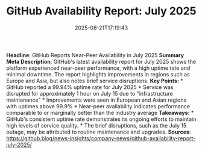 ﻿---
title: "GitHub Availability Report: July 2025"
date: "2025-08-21T17:19:43"
category: "Markets"
summary: ""
slug: "github availability report july 2025"
source_urls:
  - "https://github.blog/news-insights/company-news/github-availability-report-july-2025/"
seo:
  title: "GitHub Availability Report: July 2025 | Hash n Hedge"
  description: ""
  keywords: ["news", "markets", "brief"]
---
**Headline**: GitHub Reports Near-Peer Availability in July 2025  **Summary Meta Description**: GitHub's latest availability report for July 2025 shows the platform experienced near-peer performance, with a high uptime rate and minimal downtime. The report highlights improvements in regions such as Europe and Asia, but also notes brief service disruptions.  **Key Points:**  * GitHub reported a 99.94% uptime rate for July 2025 * Service was disrupted for approximately 1 hour on July 15 due to "infrastructure maintenance" * Improvements were seen in European and Asian regions with uptimes above 99.9% * Near-peer availability indicates performance comparable to or marginally better than the industry average  **Takeaways:**  * GitHub's consistent uptime rate demonstrates its ongoing efforts to maintain high levels of service quality. * The brief disruptions, such as the July 15 outage, may be attributed to routine maintenance and upgrades.  **Sources**:   https://github.blog/news-insights/company-news/github-availability-report-july-2025/ 
